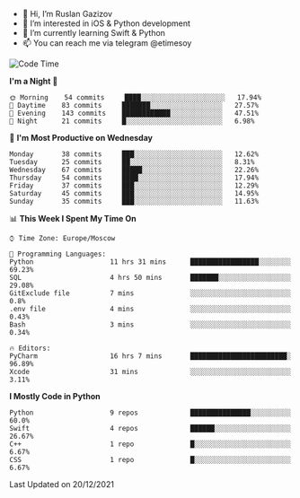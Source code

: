- 👋 Hi, I’m Ruslan Gazizov
- 👀 I’m interested in iOS & Python development
- 🌱 I’m currently learning Swift & Python
- 📫 You can reach me via telegram @etimesoy

<!--START_SECTION:waka-->
![Code Time](http://img.shields.io/badge/Code%20Time-696%20hrs%2022%20mins-blue)

**I'm a Night 🦉** 

```text
🌞 Morning    54 commits     ████░░░░░░░░░░░░░░░░░░░░░   17.94% 
🌆 Daytime    83 commits     ███████░░░░░░░░░░░░░░░░░░   27.57% 
🌃 Evening    143 commits    ████████████░░░░░░░░░░░░░   47.51% 
🌙 Night      21 commits     █░░░░░░░░░░░░░░░░░░░░░░░░   6.98%

```
📅 **I'm Most Productive on Wednesday** 

```text
Monday       38 commits     ███░░░░░░░░░░░░░░░░░░░░░░   12.62% 
Tuesday      25 commits     ██░░░░░░░░░░░░░░░░░░░░░░░   8.31% 
Wednesday    67 commits     █████░░░░░░░░░░░░░░░░░░░░   22.26% 
Thursday     54 commits     ████░░░░░░░░░░░░░░░░░░░░░   17.94% 
Friday       37 commits     ███░░░░░░░░░░░░░░░░░░░░░░   12.29% 
Saturday     45 commits     ███░░░░░░░░░░░░░░░░░░░░░░   14.95% 
Sunday       35 commits     ███░░░░░░░░░░░░░░░░░░░░░░   11.63%

```


📊 **This Week I Spent My Time On** 

```text
⌚︎ Time Zone: Europe/Moscow

💬 Programming Languages: 
Python                   11 hrs 31 mins      █████████████████░░░░░░░░   69.23% 
SQL                      4 hrs 50 mins       ███████░░░░░░░░░░░░░░░░░░   29.08% 
GitExclude file          7 mins              ░░░░░░░░░░░░░░░░░░░░░░░░░   0.8% 
.env file                4 mins              ░░░░░░░░░░░░░░░░░░░░░░░░░   0.43% 
Bash                     3 mins              ░░░░░░░░░░░░░░░░░░░░░░░░░   0.34%

🔥 Editors: 
PyCharm                  16 hrs 7 mins       ████████████████████████░   96.89% 
Xcode                    31 mins             ░░░░░░░░░░░░░░░░░░░░░░░░░   3.11%

```

**I Mostly Code in Python** 

```text
Python                   9 repos             ███████████████░░░░░░░░░░   60.0% 
Swift                    4 repos             ██████░░░░░░░░░░░░░░░░░░░   26.67% 
C++                      1 repo              █░░░░░░░░░░░░░░░░░░░░░░░░   6.67% 
CSS                      1 repo              █░░░░░░░░░░░░░░░░░░░░░░░░   6.67%

```



 Last Updated on 20/12/2021
<!--END_SECTION:waka-->
